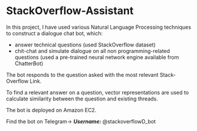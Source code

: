 # StackOverflow-Assistant

<p> In this project, I have used various Natural Language Processing techniques to construct a dialogue chat bot, which: </p>
<ul>
    <li> answer technical questions (used StackOverflow dataset) </li>
    <li> chit-chat and simulate dialogue on all non programming-related questions (used a pre-trained neural network engine available from ChatterBot)</li> 
</ul>
<p>
The bot responds to the question asked with the most relevant Stack-Overflow Link.</p>
<p>
To find a relevant answer on a question, vector representations are used to calculate similarity between the question and existing threads. </p>
<p> The bot is deployed on Amazon EC2. </p>
<p> Find the bot on Telegram-> <b><i>Username: </i></b>@stackoverflowD_bot </p>
